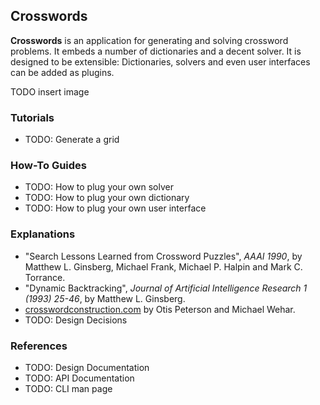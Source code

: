 ## Crosswords

**Crosswords** is an application for generating and solving crossword problems.
It embeds a number of dictionaries and a decent solver.
It is designed to be extensible: Dictionaries, solvers and even user interfaces can be added as
plugins.

TODO insert image

### Tutorials

* TODO: Generate a grid

### How-To Guides

* TODO: How to plug your own solver
* TODO: How to plug your own dictionary
* TODO: How to plug your own user interface

### Explanations

* "Search Lessons Learned from Crossword Puzzles", _AAAI 1990_, by Matthew L. Ginsberg, Michael
  Frank, Michael P. Halpin and Mark C. Torrance.
* "Dynamic Backtracking", _Journal of Artificial Intelligence Research 1 (1993) 25-46_, by Matthew
  L. Ginsberg.
* [crosswordconstruction.com](https://www.crosswordconstruction.com/) by Otis Peterson and
  Michael Wehar.
* TODO: Design Decisions

### References

* TODO: Design Documentation
* TODO: API Documentation
* TODO: CLI man page
